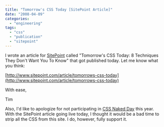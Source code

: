 ```yaml
---
title: "Tomorrow's CSS Today [SitePoint Article]"
date: "2008-04-09"
categories: 
  - "engineering"
tags: 
  - "css"
  - "publication"
  - "sitepoint"
---
```


I wrote an article for [SitePoint](http://www.sitepoint.com/article/tomorrows-css-today "http://www.sitepoint.com/article/tomorrows-css-today") called "Tomorrow's CSS Today: 8 Techniques They Don't Want You To Know" that got published today. Let me know what you think:

[http://www.sitepoint.com/article/tomorrows-css-today](http://www.sitepoint.com/article/tomorrows-css-today)

With ease,

Tim

Also, I'd like to apologize for not participating in [CSS Naked Day](http://naked.dustindiaz.com/ "http://naked.dustindiaz.com/") this year. With the SitePoint article going live today, I thought it would be a bad time to strip all the CSS from this site. I do, however, fully support it.
